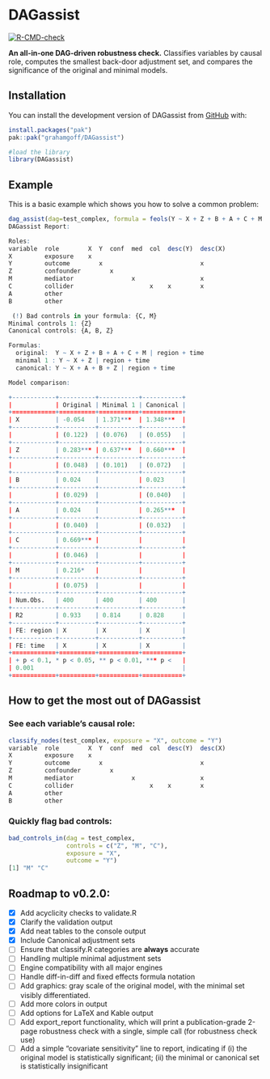 
<!-- README.md is generated from README.Rmd. Please edit that file -->

# DAGassist

<!-- badges: start -->

[![R-CMD-check](https://github.com/grahamgoff/DAGassist/actions/workflows/R-CMD-check.yaml/badge.svg)](https://github.com/grahamgoff/DAGassist/actions/workflows/R-CMD-check.yaml)
<!-- badges: end -->

**An all-in-one DAG-driven robustness check.** Classifies variables by
causal role, computes the smallest back-door adjustment set, and
compares the significance of the original and minimal models.

## Installation

You can install the development version of DAGassist from
[GitHub](https://github.com/) with:

``` r
install.packages("pak")
pak::pak("grahamgoff/DAGassist")

#load the library
library(DAGassist) 
```

## Example

This is a basic example which shows you how to solve a common problem:

``` r
dag_assist(dag=test_complex, formula = feols(Y ~ X + Z + B + A + C + M | region + time, data = test_df))
DAGassist Report:

Roles:
variable  role        X  Y  conf  med  col  desc(Y)  desc(X)
X         exposure    x                                     
Y         outcome        x                           x      
Z         confounder        x                               
M         mediator                x                  x      
C         collider                     x    x        x      
A         other                                             
B         other                                             

 (!) Bad controls in your formula: {C, M}
Minimal controls 1: {Z}
Canonical controls: {A, B, Z}

Formulas:
  original:  Y ~ X + Z + B + A + C + M | region + time
  minimal 1 : Y ~ X + Z | region + time
  canonical: Y ~ X + A + B + Z | region + time

Model comparison:

+------------+----------+-----------+-----------+
|            | Original | Minimal 1 | Canonical |
+============+==========+===========+===========+
| X          | -0.054   | 1.371***  | 1.348***  |
+------------+----------+-----------+-----------+
|            | (0.122)  | (0.076)   | (0.055)   |
+------------+----------+-----------+-----------+
| Z          | 0.283*** | 0.637***  | 0.660***  |
+------------+----------+-----------+-----------+
|            | (0.048)  | (0.101)   | (0.072)   |
+------------+----------+-----------+-----------+
| B          | 0.024    |           | 0.023     |
+------------+----------+-----------+-----------+
|            | (0.029)  |           | (0.040)   |
+------------+----------+-----------+-----------+
| A          | 0.024    |           | 0.265***  |
+------------+----------+-----------+-----------+
|            | (0.040)  |           | (0.032)   |
+------------+----------+-----------+-----------+
| C          | 0.669*** |           |           |
+------------+----------+-----------+-----------+
|            | (0.046)  |           |           |
+------------+----------+-----------+-----------+
| M          | 0.216*   |           |           |
+------------+----------+-----------+-----------+
|            | (0.075)  |           |           |
+------------+----------+-----------+-----------+
| Num.Obs.   | 400      | 400       | 400       |
+------------+----------+-----------+-----------+
| R2         | 0.933    | 0.814     | 0.828     |
+------------+----------+-----------+-----------+
| FE: region | X        | X         | X         |
+------------+----------+-----------+-----------+
| FE: time   | X        | X         | X         |
+============+==========+===========+===========+
| + p < 0.1, * p < 0.05, ** p < 0.01, *** p <   |
| 0.001                                         |
+============+==========+===========+===========+ 
```

## How to get the most out of **DAGassist**

### See each variable’s causal role:

``` r
classify_nodes(test_complex, exposure = "X", outcome = "Y")
variable  role        X  Y  conf  med  col  desc(Y)  desc(X)
X         exposure    x                                     
Y         outcome        x                           x      
Z         confounder        x                               
M         mediator                x                  x      
C         collider                     x    x        x      
A         other                                             
B         other                                             
```

### Quickly flag bad controls:

``` r
bad_controls_in(dag = test_complex, 
                controls = c("Z", "M", "C"), 
                exposure = "X",
                outcome = "Y")
[1] "M" "C"
```

## Roadmap to v0.2.0:

- [x] Add acyclicity checks to validate.R
- [x] Clarify the validation output
- [x] Add neat tables to the console output
- [x] Include Canonical adjustment sets
- [ ] Ensure that classify.R categories are **always** accurate
- [ ] Handling multiple minimal adjustment sets
- [ ] Engine compatibility with all major engines
- [ ] Handle diff-in-diff and fixed effects formula notation
- [ ] Add graphics: gray scale of the original model, with the minimal
  set visibly differentiated.
- [ ] Add more colors in output
- [ ] Add options for LaTeX and Kable output
- [ ] Add export_report functionality, which will print a
  publication-grade 2-page robustness check with a single, simple call
  (for robustness check use)
- [ ] Add a simple “covariate sensitivity” line to report, indicating
  if (i) the original model is statistically significant; (ii) the
  minimal or canonical set is statistically insignificant

